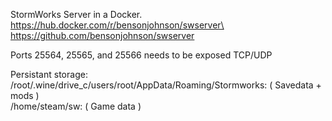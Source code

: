 StormWorks Server in a Docker.
https://hub.docker.com/r/bensonjohnson/swserver\
https://github.com/bensonjohnson/swserver

Ports 25564, 25565, and 25566 needs to be exposed TCP/UDP

Persistant storage: \
/root/.wine/drive_c/users/root/AppData/Roaming/Stormworks: ( Savedata + mods ) \
/home/steam/sw: ( Game data )

